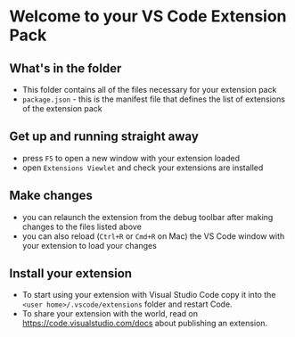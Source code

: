 # Welcome to your VS Code Extension Pack

## What's in the folder
* This folder contains all of the files necessary for your extension pack
* `package.json` - this is the manifest file that defines the list of extensions of the extension pack

## Get up and running straight away
* press `F5` to open a new window with your extension loaded
* open `Extensions Viewlet` and check your extensions are installed

## Make changes
* you can relaunch the extension from the debug toolbar after making changes to the files listed above
* you can also reload (`Ctrl+R` or `Cmd+R` on Mac) the VS Code window with your extension to load your changes

## Install your extension
* To start using your extension with Visual Studio Code copy it into the `<user home>/.vscode/extensions` folder and restart Code.
* To share your extension with the world, read on https://code.visualstudio.com/docs about publishing an extension.